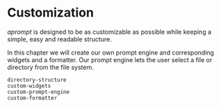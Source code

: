 # Customization

*aprompt* is designed to be as customizable as possible while keeping a
simple, easy and readable structure.

In this chapter we will create our own prompt engine and corresponding
widgets and a formatter. Our prompt engine lets the user select a file
or directory from the file system.

```{toctree}
directory-structure
custom-widgets
custom-prompt-engine
custom-formatter
```
